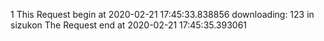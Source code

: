 1 This Request begin at	2020-02-21 17:45:33.838856	downloading:	123	in	sizukon	The Request end at	2020-02-21 17:45:35.393061
